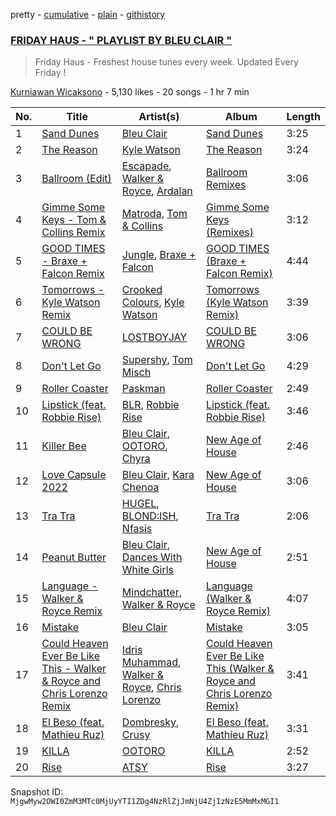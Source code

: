 pretty - [cumulative](/playlists/cumulative/6ZkpoSfbVoUoMm6rvrQEUm.md) - [plain](/playlists/plain/6ZkpoSfbVoUoMm6rvrQEUm) - [githistory](https://github.githistory.xyz/mackorone/spotify-playlist-archive/blob/main/playlists/plain/6ZkpoSfbVoUoMm6rvrQEUm)

### [FRIDAY HAUS \- " PLAYLIST BY BLEU CLAIR "](https://open.spotify.com/playlist/6ZkpoSfbVoUoMm6rvrQEUm)

> Friday Haus \- Freshest house tunes every week\. Updated Every Friday !

[Kurniawan Wicaksono](https://open.spotify.com/user/bleuclairmusic) - 5,130 likes - 20 songs - 1 hr 7 min

| No. | Title | Artist(s) | Album | Length |
|---|---|---|---|---|
| 1 | [Sand Dunes](https://open.spotify.com/track/2Oh4jKif9YIlxbg8aX6Km0) | [Bleu Clair](https://open.spotify.com/artist/7kA4sEagpoNK91I7wr9tYr) | [Sand Dunes](https://open.spotify.com/album/7z4cJm01ThOpkmGdf6MoqC) | 3:25 |
| 2 | [The Reason](https://open.spotify.com/track/03GJQ4KeNYCyr2P7N45ajo) | [Kyle Watson](https://open.spotify.com/artist/7LJSAfWhO7jhjnewy6pKyZ) | [The Reason](https://open.spotify.com/album/52LZqPQzZHwR0tLq76E1w4) | 3:24 |
| 3 | [Ballroom \(Edit\)](https://open.spotify.com/track/4RS24bQyuHJtqP9BrQNX0T) | [Escapade](https://open.spotify.com/artist/1vhPtnpJjByJXh4S0EFHXm), [Walker & Royce](https://open.spotify.com/artist/1lAwVq9MxNJkB0dEY6xNoV), [Ardalan](https://open.spotify.com/artist/21j2G9IPn9QLHII7faCOsw) | [Ballroom Remixes](https://open.spotify.com/album/4rY0cyzXNqQJuFy5PC6KGz) | 3:06 |
| 4 | [Gimme Some Keys \- Tom & Collins Remix](https://open.spotify.com/track/5tduGasgVWxKsezC3xzAYg) | [Matroda](https://open.spotify.com/artist/45lcbTsX07JWzmTIjcdyBz), [Tom & Collins](https://open.spotify.com/artist/1XU5MjR4kex9BGyY4UMtta) | [Gimme Some Keys \(Remixes\)](https://open.spotify.com/album/0DCYwEDewo2R9GbzwueiN6) | 3:12 |
| 5 | [GOOD TIMES \- Braxe + Falcon Remix](https://open.spotify.com/track/4Gn1QTNQReiekDQe4G9Nwn) | [Jungle](https://open.spotify.com/artist/59oA5WbbQvomJz2BuRG071), [Braxe + Falcon](https://open.spotify.com/artist/10sZHUBkoiCLucz4bbCEBA) | [GOOD TIMES \(Braxe + Falcon Remix\)](https://open.spotify.com/album/3dPuxSpMmACVdpn9IRMhsz) | 4:44 |
| 6 | [Tomorrows \- Kyle Watson Remix](https://open.spotify.com/track/5p9yBGSaYVnJnb6zI9kNEv) | [Crooked Colours](https://open.spotify.com/artist/0aA1GTrIMutjIh4GlPPUVN), [Kyle Watson](https://open.spotify.com/artist/7LJSAfWhO7jhjnewy6pKyZ) | [Tomorrows \(Kyle Watson Remix\)](https://open.spotify.com/album/6JhA3zD1fN9PwskPcsOJBm) | 3:39 |
| 7 | [COULD BE WRONG](https://open.spotify.com/track/5zuex7tbGFz0gSHlrMvQdu) | [LOSTBOYJAY](https://open.spotify.com/artist/1k0BkkbwTGZGBqrNWwuucL) | [COULD BE WRONG](https://open.spotify.com/album/2aJE1EikJGFwNq0NdGHcZP) | 3:06 |
| 8 | [Don't Let Go](https://open.spotify.com/track/4s3xXkjGYSwI01zTp5f1by) | [Supershy](https://open.spotify.com/artist/2hk94pAZS1iYSqoICeTyh1), [Tom Misch](https://open.spotify.com/artist/1uiEZYehlNivdK3iQyAbye) | [Don't Let Go](https://open.spotify.com/album/7g83bQ1Gic6MRsrIPuzuga) | 4:29 |
| 9 | [Roller Coaster](https://open.spotify.com/track/2j9Cp1haqQMOtpxwaoUn2e) | [Paskman](https://open.spotify.com/artist/70s7RdFqr3UEBlooMGUQdO) | [Roller Coaster](https://open.spotify.com/album/4h4X4w53GY3nDdTiKIYP5F) | 2:49 |
| 10 | [Lipstick \(feat\. Robbie Rise\)](https://open.spotify.com/track/3EKj57pZTbNfbIKryAl5Dw) | [BLR](https://open.spotify.com/artist/6eZxwKfQWK4d5sLOlauR1Y), [Robbie Rise](https://open.spotify.com/artist/7I3KcpUt82lD7bA5J7qQ8A) | [Lipstick \(feat\. Robbie Rise\)](https://open.spotify.com/album/6KPTfOQQ0JPzuqey5uksR7) | 3:46 |
| 11 | [Killer Bee](https://open.spotify.com/track/3JZvKAwUd7tJu147YKHETA) | [Bleu Clair](https://open.spotify.com/artist/7kA4sEagpoNK91I7wr9tYr), [OOTORO](https://open.spotify.com/artist/3kWLEfykUXgiuhbR2NwnLI), [Chyra](https://open.spotify.com/artist/0O6GiRrnADewkp91ELz39s) | [New Age of House](https://open.spotify.com/album/7zBY7JzAeooq0E8cMXmZ0X) | 2:46 |
| 12 | [Love Capsule 2022](https://open.spotify.com/track/5b4zsvZkgwco6bKXkdOdoF) | [Bleu Clair](https://open.spotify.com/artist/7kA4sEagpoNK91I7wr9tYr), [Kara Chenoa](https://open.spotify.com/artist/04V7QZJcbAQtBdSUgT6hPO) | [New Age of House](https://open.spotify.com/album/7zBY7JzAeooq0E8cMXmZ0X) | 3:06 |
| 13 | [Tra Tra](https://open.spotify.com/track/0UFJLWij7K8AXM5sVDFCLj) | [HUGEL](https://open.spotify.com/artist/5PlfkPxwCpRRWQJBxCa0By), [BLOND:ISH](https://open.spotify.com/artist/6zsJjoCtL1WByG0VsuFWzR), [Nfasis](https://open.spotify.com/artist/5ypEYwWaSgtjBPCPcredFM) | [Tra Tra](https://open.spotify.com/album/5CTxLQdrDgcvEXuqEFOnPt) | 2:06 |
| 14 | [Peanut Butter](https://open.spotify.com/track/7F2xg9REyaMDf9JHMV8V9S) | [Bleu Clair](https://open.spotify.com/artist/7kA4sEagpoNK91I7wr9tYr), [Dances With White Girls](https://open.spotify.com/artist/1XwL3qdo0jPmliKRgxY5TL) | [New Age of House](https://open.spotify.com/album/7zBY7JzAeooq0E8cMXmZ0X) | 2:51 |
| 15 | [Language \- Walker & Royce Remix](https://open.spotify.com/track/3e3qNDf5bVeEiBNpOGQ104) | [Mindchatter](https://open.spotify.com/artist/1He0ZKninbT4FMEV9hUZKn), [Walker & Royce](https://open.spotify.com/artist/1lAwVq9MxNJkB0dEY6xNoV) | [Language \(Walker & Royce Remix\)](https://open.spotify.com/album/1OjBPbb3Yvg2zyOBOk4syJ) | 4:07 |
| 16 | [Mistake](https://open.spotify.com/track/0kQSRUHcJZr9nfX1R5HZcN) | [Bleu Clair](https://open.spotify.com/artist/7kA4sEagpoNK91I7wr9tYr) | [Mistake](https://open.spotify.com/album/55LisGoTtgPe7c0cyrgFO6) | 3:05 |
| 17 | [Could Heaven Ever Be Like This \- Walker & Royce and Chris Lorenzo Remix](https://open.spotify.com/track/7lhNCZG9JWxhoJSGkJa2AS) | [Idris Muhammad](https://open.spotify.com/artist/6ghiUK2ao3KcmmDt2pbNzN), [Walker & Royce](https://open.spotify.com/artist/1lAwVq9MxNJkB0dEY6xNoV), [Chris Lorenzo](https://open.spotify.com/artist/7tm9Tuc70geXOOyKhtZHIj) | [Could Heaven Ever Be Like This \(Walker & Royce and Chris Lorenzo Remix\)](https://open.spotify.com/album/6kOLMQtok9ETuuNCN6LByQ) | 3:41 |
| 18 | [El Beso \(feat\. Mathieu Ruz\)](https://open.spotify.com/track/0Rgi5EktdB5EFgMjU4YTnx) | [Dombresky](https://open.spotify.com/artist/2GVtgxcx7jg5xVCZsIHSGN), [Crusy](https://open.spotify.com/artist/6oIoaURalGEtkYTswOLoft) | [El Beso \(feat\. Mathieu Ruz\)](https://open.spotify.com/album/5rCFh5wOLyHTfPicJom5eA) | 3:31 |
| 19 | [KILLA](https://open.spotify.com/track/7CTQfpMSFLJc41xFbu6JuX) | [OOTORO](https://open.spotify.com/artist/3kWLEfykUXgiuhbR2NwnLI) | [KILLA](https://open.spotify.com/album/0ZhRExbHH4ECOjEbI5LlsZ) | 2:52 |
| 20 | [Rise](https://open.spotify.com/track/2EgbptCeyMAyEozqmbIHRY) | [ATSY](https://open.spotify.com/artist/7emBDhRs58jLriSnxVyx68) | [Rise](https://open.spotify.com/album/4xCGPuXMj0TARAJCUToBGP) | 3:27 |

Snapshot ID: `MjgwMyw2OWI0ZmM3MTc0MjUyYTI1ZDg4NzRlZjJmNjU4ZjIzNzE5MmMxMGI1`
